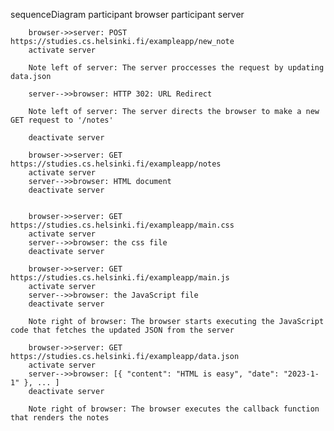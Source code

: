 sequenceDiagram
    participant browser
    participant server

        browser->>server: POST https://studies.cs.helsinki.fi/exampleapp/new_note
        activate server

        Note left of server: The server proccesses the request by updating data.json

        server-->>browser: HTTP 302: URL Redirect

        Note left of server: The server directs the browser to make a new GET request to '/notes'

        deactivate server

        browser->>server: GET https://studies.cs.helsinki.fi/exampleapp/notes
        activate server
        server-->>browser: HTML document
        deactivate server


        browser->>server: GET https://studies.cs.helsinki.fi/exampleapp/main.css
        activate server
        server-->>browser: the css file
        deactivate server

        browser->>server: GET https://studies.cs.helsinki.fi/exampleapp/main.js
        activate server
        server-->>browser: the JavaScript file
        deactivate server

        Note right of browser: The browser starts executing the JavaScript code that fetches the updated JSON from the server

        browser->>server: GET https://studies.cs.helsinki.fi/exampleapp/data.json
        activate server
        server-->>browser: [{ "content": "HTML is easy", "date": "2023-1-1" }, ... ]
        deactivate server

        Note right of browser: The browser executes the callback function that renders the notes
